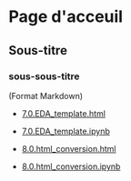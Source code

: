 # Page d'acceuil

## Sous-titre

### sous-sous-titre

(Format Markdown)

* [7.0.EDA_template.html](7.0.EDA_template.html)
* [7.0.EDA_template.ipynb](7.0.EDA_template.ipynb)
  
* [8.0.html_conversion.html](8.0.html_conversion.html)
* [8.0.html_conversion.ipynb](8.0.html_conversion.ipynb)

